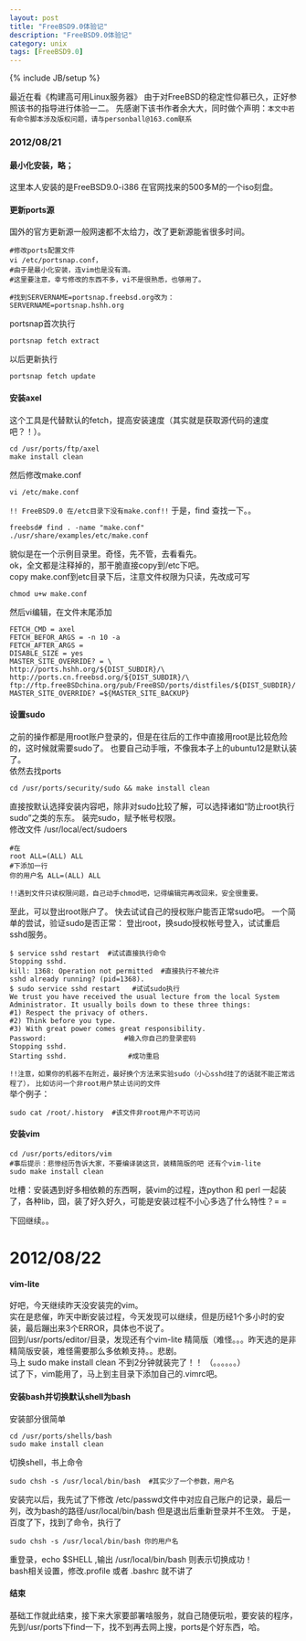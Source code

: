 ```yaml
---
layout: post
title: "FreeBSD9.0体验记"
description: "FreeBSD9.0体验记"
category: unix
tags: [FreeBSD9.0]
---
```

{% include JB/setup %}

最近在看《构建高可用Linux服务器》
由于对FreeBSD的稳定性仰慕已久，正好参照该书的指导进行体验一二。
先感谢下该书作者余大大，同时做个声明：`本文中若有命令脚本涉及版权问题，请与personball@163.com联系`

### 2012/08/21

#### 最小化安装，略；
这里本人安装的是FreeBSD9.0-i386 在官网找来的500多M的一个iso刻盘。

#### 更新ports源
国外的官方更新源一般网速都不太给力，改了更新源能省很多时间。

	#修改ports配置文件 
	vi /etc/portsnap.conf，
	#由于是最小化安装，连vim也是没有滴。
	#这里要注意，幸亏修改的东西不多，vi不是很熟悉，也够用了。
	
	#找到SERVERNAME=portsnap.freebsd.org改为：
	SERVERNAME=portsnap.hshh.org

portsnap首次执行

	portsnap fetch extract

以后更新执行

	portsnap fetch update

#### 安装axel
这个工具是代替默认的fetch，提高安装速度（其实就是获取源代码的速度吧？！）。

	cd /usr/ports/ftp/axel
	make install clean

然后修改make.conf
	
	vi /etc/make.conf

`!! FreeBSD9.0 在/etc目录下没有make.conf!!`
于是，find 查找一下。。

	freebsd# find . -name "make.conf"
	./usr/share/examples/etc/make.conf

貌似是在一个示例目录里。奇怪，先不管，去看看先。  
ok，全文都是注释掉的，那干脆直接copy到/etc下吧。  
copy make.conf到etc目录下后，注意文件权限为只读，先改成可写 
	
	chmod u+w make.conf

然后vi编辑，在文件末尾添加
	
	FETCH_CMD = axel
	FETCH_BEFOR_ARGS = -n 10 -a
	FETCH_AFTER_ARGS =
	DISABLE_SIZE = yes
	MASTER_SITE_OVERRIDE? = \
	http://ports.hshh.org/${DIST_SUBDIR}/\
	http://ports.cn.freebsd.org/${DIST_SUBDIR}/\
	ftp://ftp.freeBSDchina.org/pub/FreeBSD/ports/distfiles/${DIST_SUBDIR}/
	MASTER_SITE_OVERRIDE? =${MASTER_SITE_BACKUP}

#### 设置sudo
之前的操作都是用root账户登录的，但是在往后的工作中直接用root是比较危险的，这时候就需要sudo了。
也要自己动手哦，不像我本子上的ubuntu12是默认装了。  
依然去找ports

	cd /usr/ports/security/sudo && make install clean

直接按默认选择安装内容吧，除非对sudo比较了解，可以选择诸如“防止root执行sudo”之类的东东。
装完sudo，赋予帐号权限。  
修改文件 /usr/local/ect/sudoers
	
	#在 
	root ALL=(ALL) ALL
	#下添加一行
	你的用户名 ALL=(ALL) ALL

`!!遇到文件只读权限问题，自己动手chmod吧，记得编辑完再改回来，安全很重要。`

至此，可以登出root账户了。
快去试试自己的授权账户能否正常sudo吧。
一个简单的尝试，验证sudo是否正常：
登出root，换sudo授权帐号登入，试试重启sshd服务。

	$ service sshd restart  #试试直接执行命令
	Stopping sshd.
	kill: 1368: Operation not permitted  #直接执行不被允许
	sshd already running? (pid=1368).
	$ sudo service sshd restart   #试试sudo执行
	We trust you have received the usual lecture from the local System
	Administrator. It usually boils down to these three things:
	#1) Respect the privacy of others.
	#2) Think before you type.
	#3) With great power comes great responsibility.
	Password:                   #输入你自己的登录密码
	Stopping sshd.
	Starting sshd.               #成功重启

`!!注意，如果你的机器不在附近，最好换个方法来实验sudo（小心sshd挂了的话就不能正常远程了），`
`比如访问一个非root用户禁止访问的文件`  
举个例子：
	
	sudo cat /root/.history  #该文件非root用户不可访问

#### 安装vim

	cd /usr/ports/editors/vim
	#事后提示：悲惨经历告诉大家，不要编译装这货，装精简版的吧 还有个vim-lite
	sudo make install clean 

吐槽：安装遇到好多相依赖的东西啊，装vim的过程，连python 和 perl 一起装了，各种lib，囧，装了好久好久，可能是安装过程不小心多选了什么特性？= =

下回继续。。

# 2012/08/22

#### vim-lite
好吧，今天继续昨天没安装完的vim。  
实在是悲催，昨天中断安装过程，今天发现可以继续，但是历经1个多小时的安装，最后蹦出来3个ERROR，具体也不说了。  
回到/usr/ports/editor/目录，发现还有个vim-lite   精简版（难怪。。。昨天选的是非精简版安装，难怪需要那么多依赖支持。。悲剧。  
马上 sudo make install clean 不到2分钟就装完了！！ （。。。。。。）  
试了下，vim能用了，马上到主目录下添加自己的.vimrc吧。

#### 安装bash并切换默认shell为bash
安装部分很简单

	cd /usr/ports/shells/bash
	sudo make install clean

切换shell，书上命令

	sudo chsh -s /usr/local/bin/bash  #其实少了一个参数，用户名

安装完以后，我先试了下修改 /etc/passwd文件中对应自己账户的记录，最后一列，改为bash的路径/usr/local/bin/bash
但是退出后重新登录并不生效。
于是，百度了下，找到了命令，执行了

	sudo chsh -s /usr/local/bin/bash 你的用户名

重登录，echo $SHELL ,输出 /usr/local/bin/bash 则表示切换成功！  
bash相关设置，修改.profile  或者 .bashrc 就不讲了

#### 结束
基础工作就此结束，接下来大家要部署啥服务，就自己随便玩啦，要安装的程序，先到/usr/ports下find一下，找不到再去网上搜，ports是个好东西，哈。
